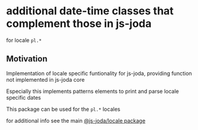 # additional date-time classes that complement those in js-joda 

for locale `pl.*` 

## Motivation

Implementation of locale specific funtionality for js-joda, providing function not implemented in js-joda core

Especially this implements patterns elements to print and parse locale specific dates

This package can be used for the `pl.*` locales

for additional info see the main [@js-joda/locale package](https://www.npmjs.com/package/@js-joda/locale)
